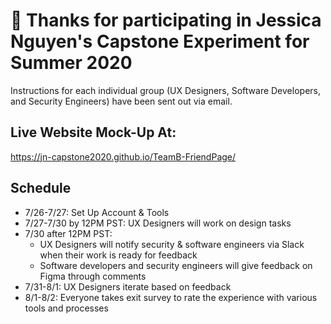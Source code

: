# 👋 Thanks for participating in Jessica Nguyen's Capstone Experiment for Summer 2020 #

Instructions for each individual group (UX Designers, Software Developers, and Security Engineers) have been sent out via email.

## Live Website Mock-Up At:
https://jn-capstone2020.github.io/TeamB-FriendPage/

## Schedule
- 7/26-7/27: Set Up Account & Tools
- 7/27-7/30 by 12PM PST: UX Designers will work on design tasks
- 7/30 after 12PM PST: 
  - UX Designers will notify security & software engineers via Slack when their work is ready for feedback
  - Software developers and security engineers will give feedback on Figma through comments
- 7/31-8/1: UX Designers iterate based on feedback
- 8/1-8/2: Everyone takes exit survey to rate the experience with various tools and processes
